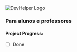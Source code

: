 ![DevHelper Logo](https://github.com/savegdesigner/DevHelper/blob/master/DevHelper-Logo.svg)
### Para alunos e professores

#### Project Progress:
- [ ] Done

